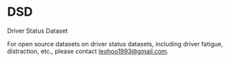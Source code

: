 # DSD
Driver Status Dataset

For open source datasets on driver status datasets, including driver fatigue, distraction, etc., please contact leohoo1993@gmail.com.
